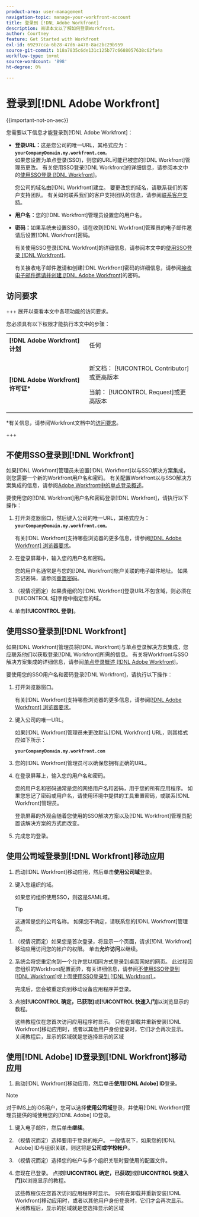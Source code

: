 ```yaml
---
product-area: user-management
navigation-topic: manage-your-workfront-account
title: 登录到 [!DNL Adobe Workfront]
description: 阅读本文以了解如何登录Workfront。
author: Courtney
feature: Get Started with Workfront
exl-id: 69297cca-6b28-47d6-a478-8ac2bc29b959
source-git-commit: b18a7835c6de131c125b77c6688057638c62fa4a
workflow-type: tm+mt
source-wordcount: '898'
ht-degree: 0%

---
```


# 登录到[!DNL Adobe Workfront]

<!--Audited: 2024-->

{{important-not-on-aec}}

您需要以下信息才能登录到[!DNL Adobe Workfront]：

* **登录URL：**&#x200B;这是您公司的唯一URL，其格式应为： **`yourCompanyDomain.my.workfront.com`**。\
   如果您设置为单点登录(SSO)，则您的URL可能已被您的[!DNL Workfront]管理员更改。 有关使用SSO登录[!DNL Workfront]的详细信息，请参阅本文中的[使用SSO登录 [!DNL Workfront] &#x200B;](#log-in-to-workfront-with-sso)。

  您公司的域名由[!DNL Workfront]建立。 要更改您的域名，请联系我们的客户支持团队。 有关如何联系我们的客户支持团队的信息，请参阅[联系客户支持](../../../workfront-basics/tips-tricks-and-troubleshooting/contact-customer-support.md)。

* **用户名：**&#x200B;您的[!DNL Workfront]管理员设置您的用户名。
* **密码：**&#x200B;如果系统未设置SSO，请在收到[!DNL Workfront]管理员的电子邮件邀请后设置[!DNL Workfront]密码。

  有关使用SSO登录[!DNL Workfront]的详细信息，请参阅本文中的[使用SSO登录 [!DNL Workfront] &#x200B;](#log-in-to-workfront-with-sso)。

  有关接收电子邮件邀请和创建[!DNL Workfront]密码的详细信息，请参阅[接收电子邮件邀请并创建 [!DNL Adobe Workfront]](../../../workfront-basics/manage-your-account-and-profile/managing-your-workfront-account/receive-email-invitations.md)的密码。

## 访问要求

+++ 展开以查看本文中各项功能的访问要求。

您必须具有以下权限才能执行本文中的步骤：

<table style="table-layout:auto"> 
 <col> 
 </col> 
 <col> 
 </col> 
 <tbody> 
  <tr> 
   <td role="rowheader"><strong>[!DNL Adobe Workfront] 计划</strong></td> 
   <td> <p>任何</p> </td> 
  </tr> 
  <tr> 
   <td role="rowheader"><strong>[!DNL Adobe Workfront] 许可证*</strong></td> 
   <td> 
   <p>新文档： [!UICONTROL Contributor]或更高版本</p>
   <p>当前： [!UICONTROL Request]或更高版本</p> </td> 
  </tr> 
 </tbody> 
</table>

*有关信息，请参阅Workfront文档中的[访问要求](/help/quicksilver/administration-and-setup/add-users/access-levels-and-object-permissions/access-level-requirements-in-documentation.md)。

+++

## 不使用SSO登录到[!DNL Workfront]

如果[!DNL Workfront]管理员未设置[!DNL Workfront]以与SSO解决方案集成，则您需要一个新的Workfront用户名和密码。 有关配置Workfront以与SSO解决方案集成的信息，请参阅[Adobe Workfront中的单点登录概述](../../../administration-and-setup/add-users/single-sign-on/sso-in-workfront.md)。

要使用您的[!DNL Workfront]用户名和密码登录[!DNL Workfront]，请执行以下操作：

1. 打开浏览器窗口，然后键入公司的唯一URL，其格式应为： **`yourCompanyDomain.my.workfront.com`**。

   有关[!DNL Workfront]支持哪些浏览器的更多信息，请参阅[[!DNL Adobe Workfront] 浏览器要求](../../../workfront-basics/workfront-browser-requirements.md)。

1. 在登录屏幕中，输入您的用户名和密码。

   您的用户名通常是与您的[!DNL Workfront]帐户关联的电子邮件地址。 如果忘记密码，请参阅[重置密码](../../../workfront-basics/manage-your-account-and-profile/managing-your-workfront-account/reset-your-password.md)。

1. （视情况而定）如果贵组织的[!DNL Workfront]登录URL不包含域，则必须在[!UICONTROL 域]字段中指定您的域。
1. 单击&#x200B;**[!UICONTROL 登录]**。

## 使用SSO登录到[!DNL Workfront]

如果[!DNL Workfront]管理员将[!DNL Workfront]与单点登录解决方案集成，您应联系他们以获取登录[!DNL Workfront]所需的信息。 有关将Workfront与SSO解决方案集成的详细信息，请参阅[单点登录概述 [!DNL Adobe Workfront]](../../../administration-and-setup/add-users/single-sign-on/sso-in-workfront.md)。

要使用您的SSO用户名和密码登录[!DNL Workfront]，请执行以下操作：

1. 打开浏览器窗口。

   有关[!DNL Workfront]支持哪些浏览器的更多信息，请参阅[[!DNL Adobe Workfront] 浏览器要求](../../../workfront-basics/workfront-browser-requirements.md)。

1. 键入公司的唯一URL。

   如果[!DNL Workfront]管理员未更改默认[!DNL Workfront] URL，则其格式应如下所示：

   **`yourCompanyDomain.my.workfront.com`**

1. 您的[!DNL Workfront]管理员可以确保您拥有正确的URL。
1. 在登录屏幕上，输入您的用户名和密码。

   您的用户名和密码通常是您的网络用户名和密码，用于您的所有应用程序。 如果您忘记了密码或用户名，请使用环境中提供的工具重置密码，或联系[!DNL Workfront]管理员。

   登录屏幕的外观会随着您使用的SSO解决方案以及[!DNL Workfront]管理员配置该解决方案的方式而改变。

1. 完成您的登录。

## 使用公司域登录到[!DNL Workfront]移动应用

1. 启动[!DNL Workfront]移动应用，然后单击&#x200B;**使用公司域**&#x200B;登录。

1. 键入您组织的域。

   如果您的组织使用SSO，则这是SAML域。

   >[!TIP]
   >
   >这通常是您的公司名称。 如果您不确定，请联系您的[!DNL Workfront]管理员。

<!--1. Specify the [!DNL Workfront] URL for your company or the link to your SAML authentication portal.

   The [!DNL Workfront] URL should display in the following format:
   **`yourDomain.my.workfront.com`**

   For example:

   **`swains.my.workfront.com`**

1. If you are logging in with you SAML credentials, follow the login steps from your SAML authentication portal.

   Your [!DNL Workfront] administrator must enable SAML 2.0 authentication with the [!DNL Workfront] web application in order to log in with your SAML credentials. For information about how to enable SAML 2.0, see the section [Configure [!DNL Adobe Workfront] with SAML 2.0](../../../administration-and-setup/add-users/single-sign-on/configure-workfront-saml-2.md#saml-with-workfront-web-app) in the article [Configure [!DNL Adobe Workfront] with SAML 2.0](../../../administration-and-setup/add-users/single-sign-on/configure-workfront-saml-2.md). If you cannot log in as described in this section, contact your Workfront administrator.

1. Tap **[!UICONTROL Continue in browser]**.
1. Specify the **[!UICONTROL Username]** of your [!DNL Workfront] account or SAML user.
1. Specify the **[!UICONTROL Password]** for your [!DNL Workfront] account or SAML user.-->

1. （视情况而定）如果您是首次登录，将显示一个页面，请求[!DNL Workfront]移动应用访问您的帐户的权限。 单击&#x200B;**允许访问**&#x200B;以继续。

1. 系统会将您重定向到一个允许您以相同方式登录到桌面网站的网页。 此过程因您组织的Workfront配置而异，有关详细信息，请参阅[不使用SSO登录到 [!DNL Workfront] &#x200B;](#log-in-to-workfront-without-sso)或上面[使用SSO登录到 [!DNL Workfront] &#x200B;](#log-in-to-workfront-with-sso)。

   完成后，您会被重定向到移动设备应用程序并登录。

1. 点按&#x200B;**[!UICONTROL 确定，已获取]**&#x200B;或&#x200B;**[!UICONTROL 快速入门]**&#x200B;以浏览显示的教程。

   这些教程仅在您首次访问应用程序时显示。 只有在卸载并重新安装[!DNL Workfront]移动应用时，或者以其他用户身份登录时，它们才会再次显示。 关闭教程后，显示的区域就是您选择显示的区域

## 使用[!DNL Adobe] ID登录到[!DNL Workfront]移动应用

1. 启动[!DNL Workfront]移动应用，然后单击&#x200B;**使用[!DNL Adobe] ID**&#x200B;登录。

>[!NOTE]
>
>对于IMS上的iOS用户，您可以选择&#x200B;**使用公司域**&#x200B;登录，并使用[!DNL Workfront]管理员提供的域使用您的[!DNL Adobe] ID登录。

1. 键入电子邮件，然后单击&#x200B;**继续**。

1. （视情况而定）选择要用于登录的帐户。 一般情况下，如果您的[!DNL Adobe] ID与组织关联，则这将是&#x200B;**公司或学校帐户**。

1. （视情况而定）选择您的帐户与多个组织关联时要使用的配置文件。

1. 您现在已登录。 点按&#x200B;**[!UICONTROL 确定，已获取]**&#x200B;或&#x200B;**[!UICONTROL 快速入门]**&#x200B;以浏览显示的教程。

   这些教程仅在您首次访问应用程序时显示。 只有在卸载并重新安装[!DNL Workfront]移动应用时，或者以其他用户身份登录时，它们才会再次显示。 关闭教程后，显示的区域就是您选择显示的区域
